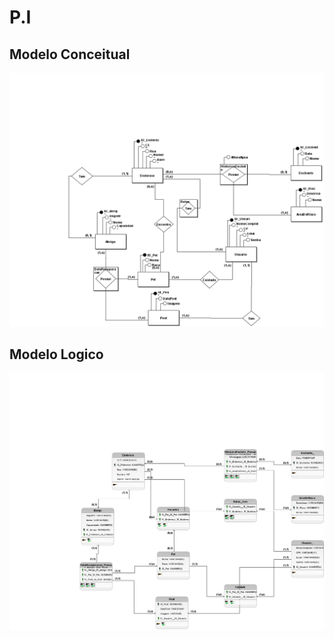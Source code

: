 # P.I

## Modelo Conceitual
<img src="https://github.com/riansantos21/P.I/blob/main/BrModelo/PI-Conceitual.png">

## Modelo Logico
<img src="https://github.com/riansantos21/P.I/blob/main/BrModelo/PI-Logico.png">

